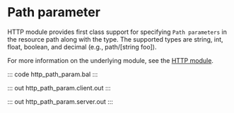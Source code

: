 # Path parameter

HTTP module provides first class support for specifying `Path parameters` in the resource path along with the type.
The supported types are string, int, float, boolean, and decimal (e.g., path/[string foo]).

For more information on the underlying module, 
see the [HTTP module](https://docs.central.ballerina.io/ballerina/http/latest/).

::: code http_path_param.bal :::

::: out http_path_param.client.out :::

::: out http_path_param.server.out :::